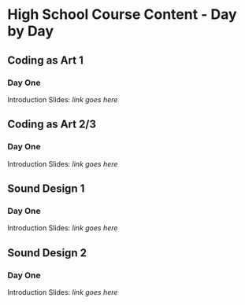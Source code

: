 # High School Course Content - Day by Day
## Coding as Art 1
### Day One
Introduction Slides: *link goes here*



## Coding as Art 2/3
### Day One
Introduction Slides: *link goes here*

## Sound Design 1
### Day One
Introduction Slides: *link goes here*

## Sound Design 2
### Day One
Introduction Slides: *link goes here*



